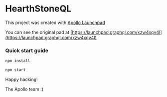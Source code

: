 # HearthStoneQL



This project was created with [Apollo Launchpad](https://launchpad.graphql.com)

You can see the original pad at [https://launchpad.graphql.com/xzw4xqv4l](https://launchpad.graphql.com/xzw4xqv4l)

### Quick start guide

```bash
npm install

npm start
```





Happy hacking!

The Apollo team :)
